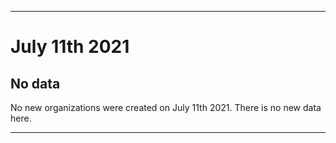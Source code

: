 
***

# July 11th 2021

## No data

No new organizations were created on July 11th 2021. There is no new data here.

***
